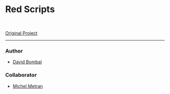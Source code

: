 # Red Scripts

<br>

[Original Project](https://github.com/davidbombal/red-python-scripts)


-------

### Author

- [David Bombal](https://www.youtube.com/channel/UCP7WmQ_U4GB3K51Od9QvM0w)

### Collaborator

- [Michel Metran](https://michelmetran.github.io/)
